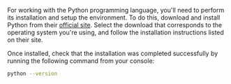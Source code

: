 For working with the Python programming language, you'll need to perform its installation and setup the environment. To do this, download and install Python from their [official site](https://www.python.org/downloads/). Select the download that corresponds to the operating system you're using, and follow the installation instructions listed on their site.

Once installed, check that the installation was completed successfully by running the following command from your console:

```bash
python --version
```

